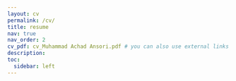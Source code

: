 ```yaml
---
layout: cv
permalink: /cv/
title: resume
nav: true
nav_order: 2
cv_pdf: cv_Muhammad Achad Ansori.pdf # you can also use external links here
description:
toc:
  sidebar: left
---
```


